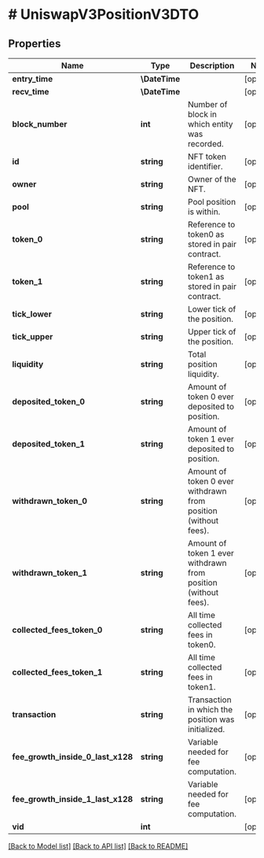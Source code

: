 # # UniswapV3PositionV3DTO

## Properties

Name | Type | Description | Notes
------------ | ------------- | ------------- | -------------
**entry_time** | **\DateTime** |  | [optional]
**recv_time** | **\DateTime** |  | [optional]
**block_number** | **int** | Number of block in which entity was recorded. | [optional]
**id** | **string** | NFT token identifier. | [optional]
**owner** | **string** | Owner of the NFT. | [optional]
**pool** | **string** | Pool position is within. | [optional]
**token_0** | **string** | Reference to token0 as stored in pair contract. | [optional]
**token_1** | **string** | Reference to token1 as stored in pair contract. | [optional]
**tick_lower** | **string** | Lower tick of the position. | [optional]
**tick_upper** | **string** | Upper tick of the position. | [optional]
**liquidity** | **string** | Total position liquidity. | [optional]
**deposited_token_0** | **string** | Amount of token 0 ever deposited to position. | [optional]
**deposited_token_1** | **string** | Amount of token 1 ever deposited to position. | [optional]
**withdrawn_token_0** | **string** | Amount of token 0 ever withdrawn from position (without fees). | [optional]
**withdrawn_token_1** | **string** | Amount of token 1 ever withdrawn from position (without fees). | [optional]
**collected_fees_token_0** | **string** | All time collected fees in token0. | [optional]
**collected_fees_token_1** | **string** | All time collected fees in token1. | [optional]
**transaction** | **string** | Transaction in which the position was initialized. | [optional]
**fee_growth_inside_0_last_x128** | **string** | Variable needed for fee computation. | [optional]
**fee_growth_inside_1_last_x128** | **string** | Variable needed for fee computation. | [optional]
**vid** | **int** |  | [optional]

[[Back to Model list]](../../README.md#models) [[Back to API list]](../../README.md#endpoints) [[Back to README]](../../README.md)
